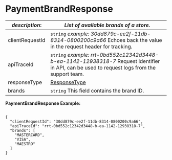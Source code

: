
# PaymentBrandResponse

| *description*: | *List of available brands of a store.*|
|----|----|
| clientRequestId |    ``` string ```   *example: 30dd879c-ee2f-11db-8314-0800200c9a66* Echoes back the value in the request header for tracking.|
| apiTraceId |    ``` string ```   *example: rrt-0bd552c12342d3448-b-ea-1142-12938318-7* Request identifier in API, can be used to request logs from the support team.|
| responseType | [ResponseType](?path=docs/schemas-md/ResponseType.md)|  
| brands |    ``` string ```   This field contains the brand ID.|  

**PaymentBrandResponse Example:**

```{r}

{
  "clientRequestId": "30dd879c-ee2f-11db-8314-0800200c9a66",
  "apiTraceId": "rrt-0bd552c12342d3448-b-ea-1142-12938318-7",
  "brands": [
    "MASTERCARD",
    "VISA",
    "MAESTRO"
  ]
}
```







